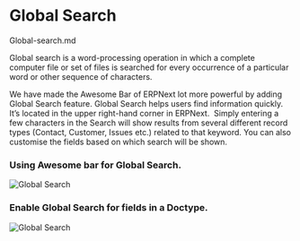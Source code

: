 # Global Search

Global-search.md


Global search is a word-processing operation in which a complete computer file or set of files is searched for every occurrence of a particular word or other sequence of characters.

We have made the Awesome Bar of ERPNext lot more powerful by adding Global Search feature. 
Global Search helps users find information quickly. It’s located in the upper right-hand corner in ERPNext.  Simply entering a few characters in the Search will show results from several different record types (Contact, Customer, Issues etc.) related to that keyword. You can also customise the fields based on which search will be shown.

### Using Awesome bar for Global Search.

<img alt="Global Search" class="screenshot" src="{{docs_base_url}}/assets/img/articles/Global Search .gif">

### Enable Global Search for fields in a Doctype.

<img alt="Global Search" class="screenshot" src="{{docs_base_url}}/assets/img/articles/Enable Global Search .gif">

